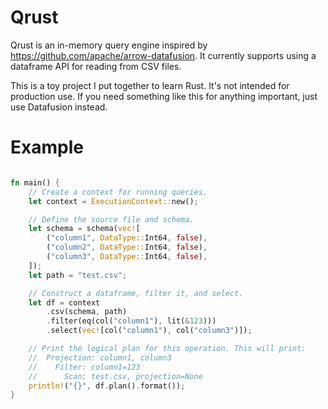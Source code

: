 # Qrust
Qrust is an in-memory query engine inspired by https://github.com/apache/arrow-datafusion. It currently supports using a dataframe API for reading from CSV files.

This is a toy project I put together to learn Rust. It's not intended for production use. If you need something like this for anything important, just use Datafusion instead.

# Example
```rust

fn main() {
    // Create a context for running queries.
    let context = ExecutionContext::new();

    // Define the source file and schema.
    let schema = schema(vec![
        ("column1", DataType::Int64, false),
        ("column2", DataType::Int64, false),
        ("column3", DataType::Int64, false),
    ]);
    let path = "test.csv";

    // Construct a dataframe, filter it, and select.
    let df = context
        .csv(schema, path)
        .filter(eq(col("column1"), lit(&123)))
        .select(vec![col("column1"), col("column3")]);

    // Print the logical plan for this operation. This will print:
    //  Projection: column1, column3
    //    Filter: column1=123
    //      Scan: test.csv, projection=None
    println!("{}", df.plan().format());
}
```
